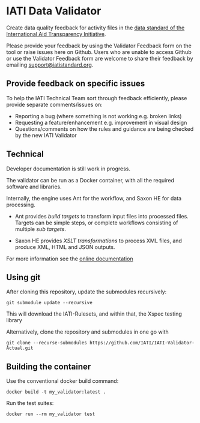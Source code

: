 IATI Data Validator
===================

Create data quality feedback for activity files in the
[data standard of the International Aid Transparency Initiative](http://iatistandard.org).

Please provide your feedback by using the Validator Feedback form on the tool or raise issues 
here on Github. Users who are unable to access Github or use the Validator Feedback form are 
welcome to share their feedback by emailing support@iatistandard.org. 

Provide feedback on specific issues
-----------------------------------

To help the IATI Technical Team sort through feedback efficiently, please provide 
separate comments/issues on:

* Reporting a bug (where something is not working e.g. broken links)
* Requesting a feature/enhancement e.g. improvement in visual design
* Questions/comments on how the rules and guidance are being checked by the new IATI Validator

Technical
---------

Developer documentation is still work in progress.

The validator can be run as a Docker container, with all the required software
and libraries.

Internally, the engine uses Ant for the workflow, and Saxon HE for data
processing.

* Ant provides *build targets* to transform input files into processed files.
  Targets can be simple steps, or complete workflows consisting of multiple
  *sub targets*.

* Saxon HE provides *XSLT transformations* to process XML files, and produce XML, 
  HTML and JSON outputs.

For more information see the [online documentation](https://data4development.github.io/IATI-data-validator/)

Using git
---------

After cloning this repository, update the submodules recursively:

`git submodule update --recursive`

This will download the IATI-Rulesets, and within that, the Xspec testing library

Alternatively, clone the repository and submodules in one go with

`git clone --recurse-submodules https://github.com/IATI/IATI-Validator-Actual.git`

Building the container
----------------------

Use the conventional docker build command:

`docker build -t my_validator:latest .`

Run the test suites:

`docker run --rm my_validator test`
